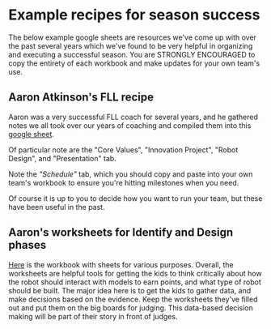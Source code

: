 # Example recipes for season success

The below example google sheets are resources we've come up with over the past several years which we've found to be very helpful in organizing and executing a successful season. You are STRONGLY ENCOURAGED to copy the entirety of each workbook and make updates for your own team's use.

## Aaron Atkinson's FLL recipe

Aaron was a very successful FLL coach for several years, and he gathered
notes we all took over our years of coaching and compiled them into this [google sheet](https://docs.google.com/spreadsheets/d/1S_PoO1xZpBpp9Pyh_C--IPGe0c-Sd7DPpWIKlxH8F1o/edit?usp=sharing).

Of particular note are the "Core Values", "Innovation Project", "Robot Design", and "Presentation" tab.

Note the *"Schedule"* tab, which you should copy and paste into your own team's workbook to ensure
you're hitting milestones when you need.

Of course it is up to you to decide how you want to run your team, but these have been useful in the past.

## Aaron's worksheets for Identify and Design phases

[Here](https://docs.google.com/spreadsheets/d/1vtBpRs4djgG9GuTiWqWU2_tHw7CgeiEc/edit?usp=sharing&ouid=110386092315922050632&rtpof=true&sd=true) is the workbook with sheets for various purposes.
Overall, the worksheets are helpful tools for getting the kids to think critically about how the
robot should interact with models to earn points, and what type of robot should be built. 
The major idea here is to get the kids to gather data, and make decisions based on the evidence.
Keep the worksheets they've filled out and put them on the big boards for judging. This data-based
decision making will be part of their story in front of judges.

